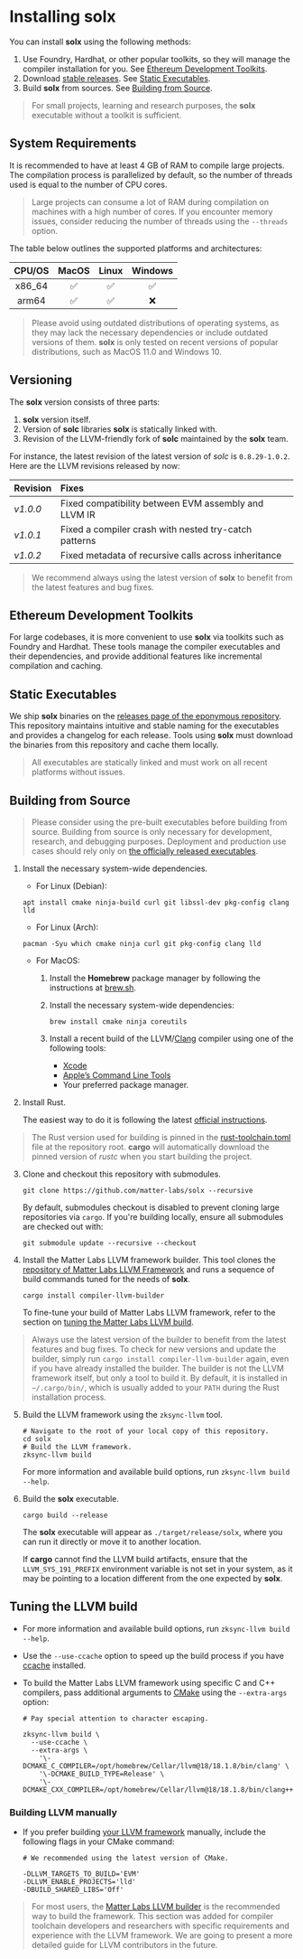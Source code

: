 # Installing **solx**

You can install **solx** using the following methods:

1. Use Foundry, Hardhat, or other popular toolkits, so they will manage the compiler installation for you. See [Ethereum Development Toolkits](#ethereum-development-toolkits).
2. Download [stable releases](https://github.com/matter-labs/solx/releases). See [Static Executables](#static-executables).
3. Build **solx** from sources. See [Building from Source](#building-from-source).

> For small projects, learning and research purposes, the **solx** executable without a toolkit is sufficient.



## System Requirements

It is recommended to have at least 4 GB of RAM to compile large projects. The compilation process is parallelized by default, so the number of threads used is
equal to the number of CPU cores.

> Large projects can consume a lot of RAM during compilation on machines with a high number of cores.
> If you encounter memory issues, consider reducing the number of threads using the `--threads` option.

The table below outlines the supported platforms and architectures:

| CPU/OS | MacOS | Linux | Windows |
|:------:|:-----:|:-----:|:-------:|
| x86_64 |   ✅   |   ✅   |    ✅    |
| arm64  |   ✅   |   ✅   |    ❌    |

> Please avoid using outdated distributions of operating systems, as they may lack the necessary dependencies or include outdated versions of them.
> **solx** is only tested on recent versions of popular distributions, such as MacOS 11.0 and Windows 10.



## Versioning

The **solx** version consists of three parts:

1. **solx** version itself.
2. Version of **solc** libraries **solx** is statically linked with.
3. Revision of the LLVM-friendly fork of **solc** maintained by the **solx** team.

For instance, the latest revision of the latest version of *solc* is `0.8.29-1.0.2`. Here are the LLVM revisions released by now:

| Revision |                           Fixes                            |
|:---------|:-----------------------------------------------------------|
| *v1.0.0* | Fixed compatibility between EVM assembly and LLVM IR       |
| *v1.0.1* | Fixed a compiler crash with nested try-catch patterns      |
| *v1.0.2* | Fixed metadata of recursive calls across inheritance       |

> We recommend always using the latest version of **solx** to benefit from the latest features and bug fixes.



## Ethereum Development Toolkits

For large codebases, it is more convenient to use **solx** via toolkits such as Foundry and Hardhat.
These tools manage the compiler executables and their dependencies, and provide additional features like incremental compilation and caching.



## Static Executables

We ship **solx** binaries on the [releases page of the eponymous repository](https://github.com/matter-labs/solx/releases). 
This repository maintains intuitive and stable naming for the executables and provides a changelog for each release. Tools using **solx** must download the binaries from this repository and cache them locally.

> All executables are statically linked and must work on all recent platforms without issues.



## Building from Source

> Please consider using the pre-built executables before building from source.
> Building from source is only necessary for development, research, and debugging purposes.
> Deployment and production use cases should rely only on [the officially released executables](#static-executables).

1. Install the necessary system-wide dependencies.

   * For Linux (Debian):

    ```shell
    apt install cmake ninja-build curl git libssl-dev pkg-config clang lld
    ```

   * For Linux (Arch):

    ```shell
    pacman -Syu which cmake ninja curl git pkg-config clang lld
    ```

   * For MacOS:

     1. Install the **Homebrew** package manager by following the instructions at [brew.sh](https://brew.sh).
     2. Install the necessary system-wide dependencies:

        ```shell
        brew install cmake ninja coreutils
        ```

     3. Install a recent build of the LLVM/[Clang](https://clang.llvm.org) compiler using one of the following tools:
        * [Xcode](https://developer.apple.com/xcode/)
        * [Apple’s Command Line Tools](https://developer.apple.com/library/archive/technotes/tn2339/_index.html)
        * Your preferred package manager.

2. Install Rust.

   The easiest way to do it is following the latest [official instructions](https://www.rust-lang.org/tools/install).

> The Rust version used for building is pinned in the [rust-toolchain.toml](../rust-toolchain.toml) file at the repository root.
> **cargo** will automatically download the pinned version of *rustc* when you start building the project.

3. Clone and checkout this repository with submodules.

   ```shell
   git clone https://github.com/matter-labs/solx --recursive
   ```

   By default, submodules checkout is disabled to prevent cloning large repositories via `cargo`.
   If you're building locally, ensure all submodules are checked out with:
   ```shell
   git submodule update --recursive --checkout
   ```
    
4. Install the Matter Labs LLVM framework builder. This tool clones the [repository of Matter Labs LLVM Framework](https://github.com/matter-labs/era-compiler-llvm) and runs a sequence of build commands tuned for the needs of **solx**.

    ```shell
    cargo install compiler-llvm-builder
    ```

    To fine-tune your build of Matter Labs LLVM framework, refer to the section on [tuning the Matter Labs LLVM build](#tuning-the-llvm-build).

> Always use the latest version of the builder to benefit from the latest features and bug fixes.
> To check for new versions and update the builder, simply run `cargo install compiler-llvm-builder` again, even if you have already installed the builder.
> The builder is not the LLVM framework itself, but only a tool to build it.
> By default, it is installed in `~/.cargo/bin/`, which is usually added to your `PATH` during the Rust installation process.

5. Build the LLVM framework using the `zksync-llvm` tool.
  
   ```shell
   # Navigate to the root of your local copy of this repository.
   cd solx
   # Build the LLVM framework.
   zksync-llvm build
   ```
  
   For more information and available build options, run `zksync-llvm build --help`.

6. Build the **solx** executable.

    ```shell
    cargo build --release
    ```
   
    The **solx** executable will appear as `./target/release/solx`, where you can run it directly or move it to another location.

    If **cargo** cannot find the LLVM build artifacts, ensure that the `LLVM_SYS_191_PREFIX` environment variable is not set in your system, as it may be pointing to a location different from the one expected by **solx**.



## Tuning the LLVM build

* For more information and available build options, run `zksync-llvm build --help`.
* Use the `--use-ccache` option to speed up the build process if you have [ccache](https://ccache.dev) installed.
* To build the Matter Labs LLVM framework using specific C and C++ compilers, pass additional arguments to [CMake](https://cmake.org/) using the `--extra-args` option:

  ```shell
  # Pay special attention to character escaping.

  zksync-llvm build \
    --use-ccache \
    --extra-args \
      '\-DCMAKE_C_COMPILER=/opt/homebrew/Cellar/llvm@18/18.1.8/bin/clang' \
      '\-DCMAKE_BUILD_TYPE=Release' \
      '\-DCMAKE_CXX_COMPILER=/opt/homebrew/Cellar/llvm@18/18.1.8/bin/clang++' 
  ```

### Building LLVM manually

* If you prefer building [your LLVM framework](https://github.com/matter-labs/era-compiler-llvm) manually, include the following flags in your CMake command:

  ```shell
  # We recommended using the latest version of CMake.

  -DLLVM_TARGETS_TO_BUILD='EVM'
  -DLLVM_ENABLE_PROJECTS='lld'
  -DBUILD_SHARED_LIBS='Off'
  ```

> For most users, the [Matter Labs LLVM builder](#building-from-source) is the recommended way to build the framework.
> This section was added for compiler toolchain developers and researchers with specific requirements and experience with the LLVM framework.
> We are going to present a more detailed guide for LLVM contributors in the future.
